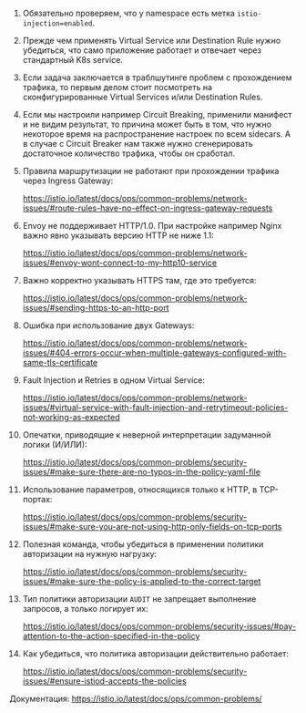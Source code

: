 1. Обязательно проверяем, что у namespace есть метка `istio-injection=enabled`.

2. Прежде чем применять Virtual Service или Destination Rule нужно убедиться, что само приложение работает и отвечает через стандартный K8s service. 

3. Если задача заключается в траблшутинге проблем с прохождением трафика, то первым делом стоит посмотреть на сконфигурированные Virtual Services и/или Destination Rules.

4. Если мы настроили например Circuit Breaking, применили манифест и не видим результат, то причина может быть в том, что нужно некоторое время на распространение настроек по всем sidecars. А в случае с Circuit Breaker нам также нужно сгенерировать достаточное количество трафика, чтобы он сработал.

5. Правила маршрутизации не работают при прохождении трафика через Ingress Gateway:

   https://istio.io/latest/docs/ops/common-problems/network-issues/#route-rules-have-no-effect-on-ingress-gateway-requests

6. Envoy не поддерживает HTTP/1.0. При настройке например Nginx важно явно указывать версию HTTP не ниже 1.1:

   https://istio.io/latest/docs/ops/common-problems/network-issues/#envoy-wont-connect-to-my-http10-service

7. Важно корректно указывать HTTPS там, где это требуется:

   https://istio.io/latest/docs/ops/common-problems/network-issues/#sending-https-to-an-http-port

8. Ошибка при использование двух Gateways:

   https://istio.io/latest/docs/ops/common-problems/network-issues/#404-errors-occur-when-multiple-gateways-configured-with-same-tls-certificate

9. Fault Injection и Retries в одном Virtual Service:

   https://istio.io/latest/docs/ops/common-problems/network-issues/#virtual-service-with-fault-injection-and-retrytimeout-policies-not-working-as-expected

10. Опечатки, приводящие к неверной интерпретации задуманной логики (И/ИЛИ):

    https://istio.io/latest/docs/ops/common-problems/security-issues/#make-sure-there-are-no-typos-in-the-policy-yaml-file

11. Использование параметров, относящихся только к HTTP, в TCP-портах:

    https://istio.io/latest/docs/ops/common-problems/security-issues/#make-sure-you-are-not-using-http-only-fields-on-tcp-ports

12. Полезная команда, чтобы убедиться в применении политики авторизации на нужную нагрузку:

    https://istio.io/latest/docs/ops/common-problems/security-issues/#make-sure-the-policy-is-applied-to-the-correct-target

13. Тип политики авторизации `AUDIT` не запрещает выполнение запросов, а только логирует их:

    https://istio.io/latest/docs/ops/common-problems/security-issues/#pay-attention-to-the-action-specified-in-the-policy

14. Как убедиться, что политика авторизации действительно работает:

    https://istio.io/latest/docs/ops/common-problems/security-issues/#ensure-istiod-accepts-the-policies
 
Документация: https://istio.io/latest/docs/ops/common-problems/